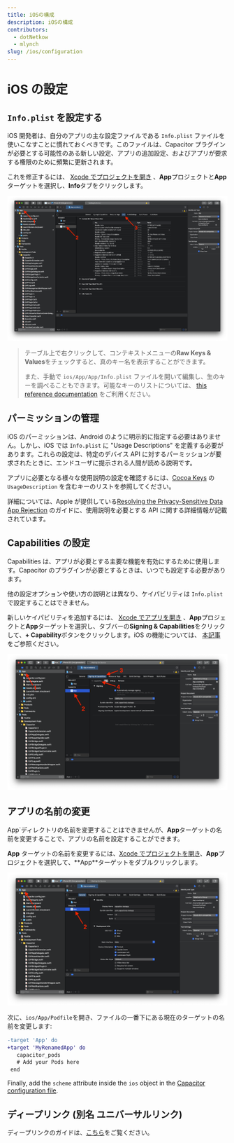 ```yaml
---
title: iOSの構成
description: iOSの構成
contributors:
  - dotNetkow
  - mlynch
slug: /ios/configuration
---
```


# iOS の設定

## `Info.plist` を設定する

iOS 開発者は、自分のアプリの主な設定ファイルである `Info.plist` ファイルを使いこなすことに慣れておくべきです。このファイルは、Capacitor プラグインが必要とする可能性のある新しい設定、アプリの追加設定、およびアプリが要求する権限のために頻繁に更新されます。

これを修正するには、 [Xcode でプロジェクトを開き](/docs/ios#opening-the-ios-project) 、**App**プロジェクトと**App**ターゲットを選択し、**Info**タブをクリックします。

![Xcode info editor](../../../static/img/v5/docs/ios/xcode-info-editor.png)

> テーブル上で右クリックして、コンテキストメニューの**Raw Keys & Values**をチェックすると、真のキー名を表示することができます。
>
> また、手動で `ios/App/App/Info.plist` ファイルを開いて編集し、生のキーを調べることもできます。可能なキーのリストについては、 [this reference documentation](https://developer.apple.com/library/archive/documentation/General/Reference/InfoPlistKeyReference/Introduction/Introduction.html) をご利用ください。

## パーミッションの管理

iOS のパーミッションは、Android のように明示的に指定する必要はありません。しかし、iOS では `Info.plist` に "Usage Descriptions" を定義する必要があります。これらの設定は、特定のデバイス API に対するパーミッションが要求されたときに、エンドユーザに提示される人間が読める説明です。

アプリに必要となる様々な使用説明の設定を確認するには、[Cocoa Keys](https://developer.apple.com/library/content/documentation/General/Reference/InfoPlistKeyReference/Articles/CocoaKeys.html) の `UsageDescription` を含むキーのリストを参照してください。

詳細については、Apple が提供している[Resolving the Privacy-Sensitive Data App Rejection](https://developer.apple.com/library/content/qa/qa1937/_index.html) のガイドに、使用説明を必要とする API に関する詳細情報が記載されています。

## Capabilities の設定

Capabilities は、アプリが必要とする主要な機能を有効にするために使用します。Capacitor のプラグインが必要とするときは、いつでも設定する必要があります。

他の設定オプションや使い方の説明とは異なり、ケイパビリティは `Info.plist` で設定することはできません。

新しいケイパビリティを追加するには、 [Xcode でアプリを開き](/docs/ios#opening-the-ios-project) 、**App**プロジェクトと**App**ターゲットを選択し、タブバーの**Signing & Capabilities**をクリックして、**+ Capability**ボタンをクリックします。iOS の機能については、 [本記事](https://developer.apple.com/documentation/xcode/adding_capabilities_to_your_app) をご参照ください。

![Xcode Capabilities](../../../static/img/v5/docs/ios/xcode-capabilities.png)

## アプリの名前の変更

App`ディレクトリの名前を変更することはできませんが、**App**ターゲットの名前を変更することで、アプリの名前を設定することができます。

**App** ターゲットの名前を変更するには、[Xcode でプロジェクトを開き](/docs/ios#opening-the-ios-project)、**App**プロジェクトを選択して、**App\*\*ターゲットをダブルクリックします。

![Xcode Target](../../../static/img/v5/docs/ios/xcode-target.png)

次に、`ios/App/Podfile`を開き、ファイルの一番下にある現在のターゲットの名前を変更します:

```diff
-target 'App' do
+target 'MyRenamedApp' do
   capacitor_pods
   # Add your Pods here
 end
```

Finally, add the `scheme` attribute inside the `ios` object in the [Capacitor configuration file](/docs/config#schema).

## ディープリンク (別名 ユニバーサルリンク)

ディープリンクのガイドは、[こちら](/docs/guides/deep-links)をご覧ください。
